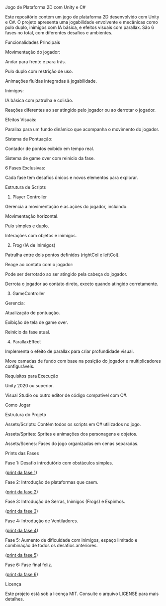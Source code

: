 Jogo de Plataforma 2D com Unity e C#

Este repositório contém um jogo de plataforma 2D desenvolvido com Unity e C#. O projeto apresenta uma jogabilidade envolvente e mecânicas como pulo duplo, inimigos com IA básica, e efeitos visuais com parallax. São 6 fases no total, com diferentes desafios e ambientes.

Funcionalidades Principais

Movimentação do jogador:

Andar para frente e para trás.

Pulo duplo com restrição de uso.

Animações fluídas integradas à jogabilidade.

Inimigos:

IA básica com patrulha e colisão.

Reações diferentes ao ser atingido pelo jogador ou ao derrotar o jogador.

Efeitos Visuais:

Parallax para um fundo dinâmico que acompanha o movimento do jogador.

Sistema de Pontuação:

Contador de pontos exibido em tempo real.

Sistema de game over com reinício da fase.

6 Fases Exclusivas:

Cada fase tem desafios únicos e novos elementos para explorar.

Estrutura de Scripts

1. Player Controller

Gerencia a movimentação e as ações do jogador, incluindo:

Movimentação horizontal.

Pulo simples e duplo.

Interações com objetos e inimigos.

2. Frog (IA de Inimigos)

Patrulha entre dois pontos definidos (rightCol e leftCol).

Reage ao contato com o jogador:

Pode ser derrotado ao ser atingido pela cabeça do jogador.

Derrota o jogador ao contato direto, exceto quando atingido corretamente.

3. GameController

Gerencia:

Atualização de pontuação.

Exibição de tela de game over.

Reinício da fase atual.

4. ParallaxEffect

Implementa o efeito de parallax para criar profundidade visual.

Move camadas de fundo com base na posição do jogador e multiplicadores configuráveis.

Requisitos para Execução

Unity 2020 ou superior.

Visual Studio ou outro editor de código compatível com C#.

Como Jogar

Estrutura do Projeto

Assets/Scripts: Contém todos os scripts em C# utilizados no jogo.

Assets/Sprites: Sprites e animações dos personagens e objetos.

Assets/Scenes: Fases do jogo organizadas em cenas separadas.

Prints das Fases

Fase 1: Desafio introdutório com obstáculos simples.

([print da fase 1](https://imgur.com/20qBhhH))

Fase 2: Introdução de plataformas que caem.

([print da fase 2](https://imgur.com/Bthjdbc))

Fase 3: Introdução de Serras, Inimigos (Frogs) e Espinhos.

([print da fase 3](https://imgur.com/VxDtG9h))

Fase 4: Introdução de Ventiladores.

([print da fase 4](https://imgur.com/OLZVEPS))

Fase 5: Aumento de dificuldade com inimigos, espaço limitado e combinação de todos os desafios anteriores.

([print da fase 5](https://imgur.com/Mh1u1aH))

Fase 6: Fase final feliz.

([print da fase 6](https://imgur.com/OizoJok))

Licença

Este projeto está sob a licença MIT. Consulte o arquivo LICENSE para mais detalhes.
